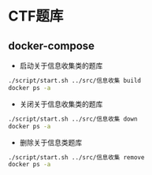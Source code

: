 # CTF题库

## docker-compose
- 启动关于信息收集类的题库
```bash
./script/start.sh ../src/信息收集 build
docker ps -a
```

- 关闭关于信息收集类的题库

```bash
./script/start.sh ../src/信息收集 down
docker ps -a
```

- 删除关于信息类题库

```bash
./script/start.sh ../src/信息收集 remove
docker ps -a
```